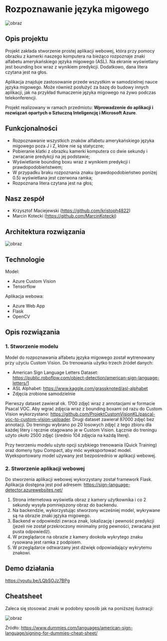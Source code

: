 ﻿# Rozpoznawanie języka migowego
 ![obraz](https://user-images.githubusercontent.com/46055596/143024280-458464c5-ac0b-4a6e-a396-f8515c882faf.png)



 ## Opis projektu
Projekt zakłada stworzenie prostej aplikacji webowej, która przy pomocy obrazku z kamerki naszego komputera na bieżąco rozpoznaje znaki alfabetu amerykańskiego języka migowego (ASL). Na ekranie wyświetlany jest bounding box wraz z wynikiem predykcji. Dodatkowo, dana litera czytana jest na głos.
 
 Aplikacja znajduje zastosowanie przede wszystkim w samodzielnej nauce języka migowego. Może również posłużyć za bazę do budowy innych aplikacji, jak na przykład tłumaczenie języka migowego na żywo podczas telekonferencji.
 
 Projekt realizowany w ramach przedmiotu: **Wprowadzenie do aplikacji i rozwiązań opartych o Sztuczną Inteligencję i Microsoft Azure**.
 
 
 
## Funkcjonalności
 * Rozpoznawanie wszystkich znaków alfabetu amerykańskiego języka migowego poza J i Z, które nie są statyczne;
 * Pobieranie klatki z obrazku kamerki komputera co dwie sekundy i zwracanie predykcji na jej podstawie;
 * Wyświetlanie bounding boxu wraz z wynikiem predykcji i prawdopodobieństwem;
 * W przypadku braku rozpoznania znaku (prawdopodobieństwo poniżej 0.5) wyświetlana jest czerwona ramka;
 * Rozpoznana litera czytana jest na głos;
 
 ## Nasz zespół
 * Krzysztof Maciejewski (https://github.com/kristoph4822)
 * Marcin Kotecki (https://github.com/MarcinKotecki)

 ## Architektura rozwiązania
 ![obraz](https://user-images.githubusercontent.com/46055596/143025922-6540652b-9d5b-4400-8a31-c45ffe7bfd74.png)

 
 
 ## Technologie
 Model:
 * Azure Custom Vision 
 * Tensorflow

Aplikacja webowa:
 * Azure Web App
 * Flask
 * OpenCV
 
 
 
 ## Opis rozwiązania
 ### 1. Stworzenie modelu
 Model do rozpoznawania alfabetu języka migowego został wytrenowany przy użyciu Custom Vision. Do trenowania użytko trzech źródeł danych:
 * American Sign Language Letters Dataset: https://public.roboflow.com/object-detection/american-sign-language-letters/1
 * ASL Alphabet: https://www.kaggle.com/grassknoted/asl-alphabet
 * Zdjęcia zrobione samodzielnie

Pierwszy dataset zawierał ok. 1700 zdjęć wraz z annotacjami w formacie Psacal VOC. Aby wgrać zdjęcia wraz z bounding boxami od razu do Custom Vision wykorzystano: https://github.com/ProjektCustomVisionKL/pascal-voc-to-custom-vision-uploader. Drugi dataset zawierał 87000 zdjęć bez annotacji. Do treningu wybrano po 20 losowych zdjęć z tego zbioru dla każdej litery i ręcznie otagowano je w Custom Vision. Łącznie do treningu użyto około 2500 zdjęć (średnio 104 zdjęcia na każdą literę).

Przy tworzeniu modelu użyto opcji szybkiego trenowania (Quick Training) oraz domeny typu Compact, aby móc wyeksportować model. Wyeksportowany model używany jest bezpośrednio w aplikacji webowej.

### 2. Stworzenie aplikacji webowej

Do stworzenia aplikacji webowej wykorzystany został framework Flask.
Aplikacja dostępna jest pod adresem: https://sign-language-detector.azurewebsites.net/
1. Strona internetowa wyświetla obraz z kamery użytkownika i co 2 sekundy wysyła pomniejszony obraz do backendu. 
2. Na backendzie, wykorzystując stworzony wcześniej model, wykrywane są na obrazie znaki języka migowego. 
3. Backend w odpowiedzi zwraca znak, lokalizację i pewność predykcji (jezeli nie został przekroczony minimalny próg pewności, zwracana jest pusta odpowiedź).
4. W przeglądarce na obrazie z kamery dookoła wykrytego znaku rysowana jest ramka z podpisem.
5. W przeglądarce odtwarzany jest dźwięk odpowiadający wykrytemu znakowi.

 ## Demo działania
 https://youtu.be/LQbSOJz7BPg
 
 ## Cheatsheet
 Zaleca się stosować znaki w podobny sposób jak na poniższej ilustracji:
 
 ![obraz](https://user-images.githubusercontent.com/46055596/143035893-2d2d3080-0c9e-4e0e-9e2c-ed50f4617de1.png)

Źródło: https://www.dummies.com/languages/american-sign-language/signing-for-dummies-cheat-sheet/
